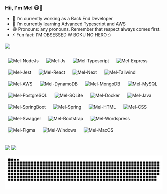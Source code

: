### Hii, I'm Mel 😃👋

- 🔭 I’m currently working as a Back End Developer
- 🌱 I’m currently learning Advanced Typescript and AWS 
- 😄 Pronouns: any pronouns. Remember that respect always comes first.
- ⚡ Fun fact: I'M OBSESSED W BOKU NO HERO :)

<div align="center>
  <a href="https://github.com/melissalopes">
  <img height="180em" src="https://github-readme-stats.vercel.app/api/top-langs/?username=melissalopes&layout=compact&langs_count=7&theme=tokyonight"/>
</div>
<div style="display: inline_block"><br>
  <img alt="Mel-NodeJs" height="30" width="90" style="margin: 10px;" src="https://img.shields.io/badge/Node.js-43853D?style=for-the-badge&logo=node.js&logoColor=white">
  <img alt="Mel-Js" height="30" width="100" style="margin: 10px;" src="https://img.shields.io/badge/JavaScript-323330?style=for-the-badge&logo=javascript&logoColor=F7DF1E">
  <img alt="Mel-Typescript" height="30" width="100" style="margin: 10px;" src="https://img.shields.io/badge/TypeScript-007ACC?style=for-the-badge&logo=typescript&logoColor=white">
  <img alt="Mel-Express" height="30" width="100" style="margin: 10px;" src="https://img.shields.io/badge/Express%20js-000000?style=for-the-badge&logo=express&logoColor=white"> 
  <img alt="Mel-Jest" height="30" width="60" style="margin: 10px;" src="https://img.shields.io/badge/Jest-C21325?style=for-the-badge&logo=jest&logoColor=white"> 
  <img alt="Mel-React" height="30" width="80" style="margin: 10px;" src="https://img.shields.io/badge/React-20232A?style=for-the-badge&logo=react&logoColor=61DAFB"> 
  <img alt="Mel-Next" height="30" width="90" style="margin: 10px;" src="https://img.shields.io/badge/next%20js-000000?style=for-the-badge&logo=nextdotjs&logoColor=white"> 
  <img alt="Mel-Tailwind" height="30" width="120" style="margin: 10px;" src="https://img.shields.io/badge/Tailwind_CSS-38B2AC?style=for-the-badge&logo=tailwind-css&logoColor=white"> 
  <img alt="Mel-AWS" height="30" width="120" style="margin: 10px;" src="https://img.shields.io/badge/Amazon_AWS-FF9900?style=for-the-badge&logo=amazonaws&logoColor=white">
  <img alt="Mel-DynamoDB" height="30" width="150" style="margin: 10px;" src="https://img.shields.io/badge/Amazon%20DynamoDB-4053D6?style=for-the-badge&logo=Amazon%20DynamoDB&logoColor=white">
  <img alt="Mel-MongoDB" height="30" width="100" style="margin: 10px;" src="https://img.shields.io/badge/MongoDB-4EA94B?style=for-the-badge&logo=mongodb&logoColor=white">
  <img alt="Mel-MySQL" height="30" width="80" style="margin: 10px;" src="https://img.shields.io/badge/MySQL-00000F?style=for-the-badge&logo=mysql&logoColor=white">
  <img alt="Mel-PostgreSQL" height="30" width="120" style="margin: 10px;" src="https://img.shields.io/badge/PostgreSQL-316192?style=for-the-badge&logo=postgresql&logoColor=white">
  <img alt="Mel-SQLite" height="30" width="80" style="margin: 10px;" src="https://img.shields.io/badge/Sqlite-003B57?style=for-the-badge&logo=sqlite&logoColor=white">
  <img alt="Mel-Docker" height="30" width="80" style="margin: 10px;" src="https://img.shields.io/badge/Docker-2CA5E0?style=for-the-badge&logo=docker&logoColor=white">
  <img alt="Mel-Java" height="30" width="60" style="margin: 10px;" src="https://img.shields.io/badge/Java-ED8B00?style=for-the-badge&logo=java&logoColor=white">
  <img alt="Mel-SpringBoot" height="30" width="120" style="margin: 10px;" src="https://img.shields.io/badge/Spring_Boot-F2F4F9?style=for-the-badge&logo=spring-boot">
  <img alt="Mel-Spring" height="30" width="80" style="margin: 10px;" src="https://img.shields.io/badge/Spring-6DB33F?style=for-the-badge&logo=spring&logoColor=white">
  <img alt="Mel-HTML" height="30" width="80" style="margin: 10px;" src="https://img.shields.io/badge/HTML5-E34F26?style=for-the-badge&logo=html5&logoColor=white">
  <img alt="Mel-CSS" height="30" width="80" style="margin: 10px;" src="https://img.shields.io/badge/CSS3-1572B6?style=for-the-badge&logo=css3&logoColor=white">
  <img alt="Mel-Swagger" height="30" width="70" style="margin: 10px;" src="https://img.shields.io/badge/Swagger-85EA2D?style=for-the-badge&logo=Swagger&logoColor=white">
  <img alt="Mel-Bootstrap" height="30" width="100" style="margin: 10px;" src="https://img.shields.io/badge/Bootstrap-563D7C?style=for-the-badge&logo=bootstrap&logoColor=white">
  <img alt="Mel-Wordspress" height="30" width="120" style="margin: 10px;" src="https://img.shields.io/badge/Wordpress-21759B?style=for-the-badge&logo=wordpress&logoColor=white">
  <img alt="Mel-Figma" height="30" width="80" style="margin: 10px;" src="https://img.shields.io/badge/Figma-F24E1E?style=for-the-badge&logo=figma&logoColor=white">
  <img alt="Mel-Windows" height="30" width="100" style="margin: 10px;" src="https://img.shields.io/badge/Windows_11-0078d4?style=for-the-badge&logo=windows-11&logoColor=white">
  <img alt="Mel-MacOS" height="30" width="80" style="margin: 10px;" src="https://img.shields.io/badge/mac%20os-000000?style=for-the-badge&logo=apple&logoColor=white">
</div>
  
  ##
 
<div> 
  <a href = "mailto:mel.melissa.lopg@gmail.com"><img src="https://img.shields.io/badge/-Gmail-%23333?style=for-the-badge&logo=gmail&logoColor=white" target="_blank"></a>
  <a href="https://www.linkedin.com/in/melissa-lopes-gouveia-834bb01b0" target="_blank"><img src="https://img.shields.io/badge/-LinkedIn-%230077B5?style=for-the-badge&logo=linkedin&logoColor=white" target="_blank"></a> 
  
  ![Snake animation](https://github.com/melissalopes/melissalopes/blob/output/github-contribution-grid-snake.svg)
</div>
